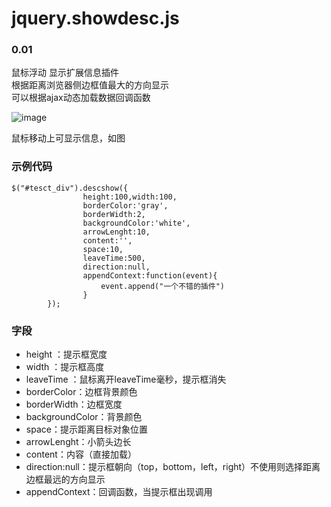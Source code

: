 <h1>jquery.showdesc.js</h1><h3>0.01</h3>

鼠标浮动 显示扩展信息插件<br/>
根据距离浏览器侧边框值最大的方向显示<br/>
可以根据ajax动态加载数据回调函数

![image](https://github.com/zhiwenxue/jquery.showdesc.js/blob/master/screenshots/GIF.gif?raw=true)

鼠标移动上可显示信息，如图
<h3>示例代码</h3>

```
$("#tesct_div").descshow({
				height:100,width:100, 
				borderColor:'gray',
				borderWidth:2,
				backgroundColor:'white',
				arrowLenght:10,
				content:'',
				space:10,
				leaveTime:500,
				direction:null,
				appendContext:function(event){
					event.append("一个不错的插件")
				}
		});
```

<h3>字段</h3>

*  height ：提示框宽度
*  width  ：提示框高度
*  leaveTime  ：鼠标离开leaveTime毫秒，提示框消失
*  borderColor：边框背景颜色
*  borderWidth：边框宽度
*  backgroundColor：背景颜色
*  space：提示距离目标对象位置
*  arrowLenght：小箭头边长
*  content：内容（直接加载）
*  direction:null：提示框朝向（top，bottom，left，right）不使用则选择距离边框最远的方向显示
*  appendContext：回调函数，当提示框出现调用
